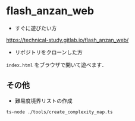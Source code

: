 # flash_anzan_web

- すぐに遊びたい方

https://technical-study.gitlab.io/flash_anzan_web/

- リポジトリをクローンした方

`index.html` をブラウザで開いて遊べます．

## その他

- 難易度境界リストの作成

```bash
ts-node ./tools/create_complexity_map.ts
```
